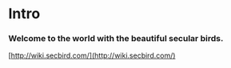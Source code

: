 # Intro

### Welcome to the world with the beautiful secular birds.

[http://wiki.secbird.com/](http://wiki.secbird.com/)
